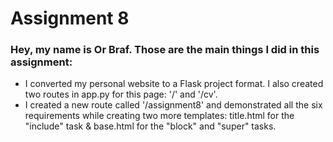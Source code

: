 # Assignment 8

### Hey, my name is Or Braf. Those are the main things I did in this assignment:
- I converted my personal website to a Flask project format. I also created two routes in app.py for this page: '/' and '/cv'.
- I created a new route called '/assignment8' and demonstrated all the six requirements while creating two more templates: title.html for the "include" task & base.html for the "block" and "super" tasks.  